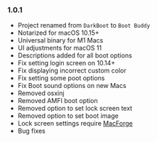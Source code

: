 ### 1.0.1

- Project renamed from `DarkBoot` to `Boot Buddy`
- Notarized for macOS 10.15+
- Universal binary for M1 Macs
- UI adjustments for macOS 11
- Descriptions added for all boot options
- Fix setting login screen on 10.14+
- Fix displaying incorrect custom color
- Fix setting some poot options
- Fix Boot sound options on new Macs
- Removed osxinj
- Removed AMFI boot option
- Removed option to set lock screen text
- Removed option to set boot image
- Lock screen settings require [MacForge](https://www.macenhance.com/)
- Bug fixes
